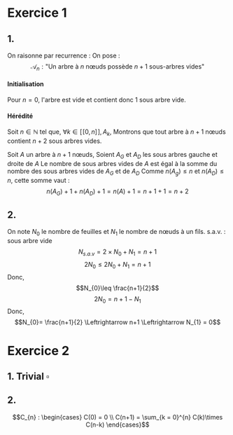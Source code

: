 # Exercice 1 
## 1.
On raisonne par recurrence : 
On pose : 
$$\mathcal{A}_{n} : \text{"} \text{Un arbre à }n \text{ nœuds possède }n+1 \text{ sous-arbres vides} \text{"}$$

#### Initialisation
Pour $n=0$, l'arbre est vide et contient donc 1 sous arbre vide. 

#### Hérédité
Soit $n \in \mathbb{N}$ tel que, $\forall k \in [\![0, n]\!], A_{k}$, 
Montrons que tout arbre à $n+1$ nœuds contient $n+2$ sous arbres vides. 

Soit $A$ un arbre à $n+1$ nœuds,
Soient $A_{G}$ et $A_{D}$ les sous arbres gauche et droite de $A$
Le nombre de sous arbres vides de $A$ est égal à la somme du nombre des sous arbres vides de $A_{G}$ et de $A_{D}$
Comme $n(A_{g})\leq n$ et $n(A_{D})\leq n$, cette somme vaut : 
$$n(A_{G}) + 1 + n(A_{D}) + 1 = n(A) + 1 = n+1+1=n+2$$

## 2.
On note $N_{0}$ le nombre de feuilles et $N_{1}$ le nombre de nœuds à un fils.
s.a.v. : sous arbre vide
$$N_{s.a.v} = 2 \times N_{0} + N_{1} = n+1$$
$$2N_{0}\leq 2N_{0} +N_{1} = n+1$$
Donc, 
$$N_{0}\leq \frac{n+1}{2}$$
$$2N_{0} = n+1-N_{1}$$
Donc, 
$$N_{0}= \frac{n+1}{2} \Leftrightarrow n+1 \Leftrightarrow N_{1} = 0$$

# Exercice 2
## 1. Trivial $\square$
## 2.
$$C_{n} : \begin{cases}
C(0) = 0 \\
C(n+1) = \sum_{k = 0}^{n} C(k)\times C(n-k)
\end{cases}$$
